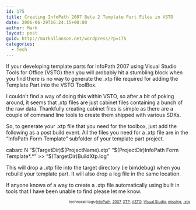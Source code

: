 ```yaml
---
id: 175
title: Creating InfoPath 2007 Beta 2 Template Part Files in VSTO
date: 2006-06-29T16:24:15+00:00
author: Mark
layout: post
guid: http://markallanson.net/wordpress/?p=175
categories:
  - Tech
---
```

If your developing template parts for InfoPath 2007 using Visual Studio Tools for Office (VSTO) then you will probably hit a stumbling block when you find there is no way to generate the .xtp file required for adding the Template Part into the VSTO ToolBox.

I couldn&#8217;t find a way of doing this within VSTO, so after a bit of poking around, it seems that .xtp files are just cabinet files containing a bunch of the raw data. Thankfully creating cabinet files is simple as there are a couple of command line tools to create them shipped with various SDKs.

So, to generate your .xtp file that you need for the toolbox, just add the following as a post build event. All the files you need for a .xtp file are in the &#8220;InfoPath Form Template&#8221; subfolder of your template part project.

<div class="code">
  cabarc N &#8220;$(TargetDir)$(ProjectName).xtp&#8221; &#8220;$(ProjectDir)InfoPath Form Template*.*&#8221; >> &#8220;$(TargetDir)BuildXtp.log&#8221;
</div>

This will drop a .xtp file into the target directory (ie bin\debug) when you rebuild your template part. It will also drop a log file in the same location.

If anyone knows of a way to create a .xtp file automatically using built in tools that I have been unable to find please let me know.

<p style="font-size: 10px; text-align: right">
  technorati tags:<a rel="tag" href="http://technorati.com/tag/InfoPath">InfoPath</a>, <a rel="tag" href="http://technorati.com/tag/2007">2007</a>, <a rel="tag" href="http://technorati.com/tag/XTP">XTP</a>, <a rel="tag" href="http://technorati.com/tag/VSTO">VSTO</a>, <a rel="tag" href="http://technorati.com/tag/Visual%20Studio">Visual Studio</a>, <a rel="tag" href="http://technorati.com/tag/missing">missing</a>, <a rel="tag" href="http://technorati.com/tag/.xtp">.xtp</a>
</p>

<!-- technorati tags end -->